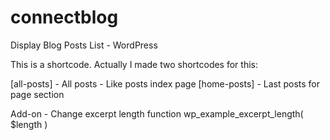 # connectblog
Display Blog Posts List - WordPress

This is a shortcode. Actually I made two shortcodes for this:

[all-posts] - All posts - Like posts index page
[home-posts] - Last posts for page section

Add-on - Change excerpt length
function wp_example_excerpt_length( $length )
